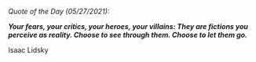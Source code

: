 *Quote of the Day (05/27/2021):*

_**Your fears, your critics, your heroes, your villains: They are fictions you perceive as reality. Choose to see through them. Choose to let them go.**_

Isaac Lidsky